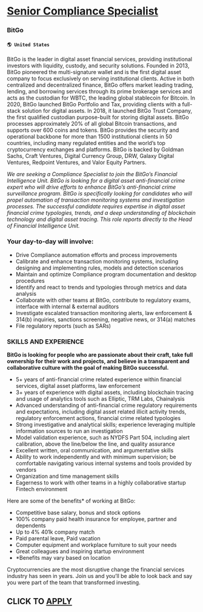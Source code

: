# [Senior Compliance Specialist](https://www.remotewlb.com/apply/senior-compliance-specialist)  
### BitGo  
#### `🌎 United States`  

BitGo is the leader in digital asset financial services, providing institutional investors with liquidity, custody, and security solutions. Founded in 2013, BitGo pioneered the multi-signature wallet and is the first digital asset company to focus exclusively on serving institutional clients. Active in both centralized and decentralized finance, BitGo offers market leading trading, lending, and borrowing services through its prime brokerage services and acts as the custodian for WBTC, the leading global stablecoin for Bitcoin. In 2020, BitGo launched BitGo Portfolio and Tax, providing clients with a full-stack solution for digital assets. In 2018, it launched BitGo Trust Company, the first qualified custodian purpose-built for storing digital assets. BitGo processes approximately 20% of all global Bitcoin transactions, and supports over 600 coins and tokens. BitGo provides the security and operational backbone for more than 1500 institutional clients in 50 countries, including many
regulated entities and the world’s top cryptocurrency exchanges and platforms. BitGo is backed by Goldman Sachs, Craft Ventures, Digital Currency Group, DRW, Galaxy Digital Ventures, Redpoint Ventures, and Valor Equity Partners.

 _We are seeking a Compliance Specialist to join the BitGo’s Financial Intelligence Unit. BitGo is looking for a digital asset anti-financial crime expert who will drive efforts to enhance BitGo’s anti-financial crime surveillance program. BitGo is specifically looking for candidates who will propel automation of transaction monitoring systems and investigation processes. The successful candidate requires expertise in digital asset financial crime typologies, trends, and a deep understanding of blockchain technology and digital asset tracing. This role reports directly to the Head of Financial Intelligence Unit._

### Your day-to-day will involve:

  * Drive Compliance automation efforts and process improvements
  * Calibrate and enhance transaction monitoring systems, including designing and implementing rules, models and detection scenarios
  * Maintain and optimize Compliance program documentation and desktop procedures
  * Identify and react to trends and typologies through metrics and data analysis
  * Collaborate with other teams at BitGo, contribute to regulatory exams, interface with internal & external auditors
  * Investigate escalated transaction monitoring alerts, law enforcement & 314(b) inquiries, sanctions screening, negative news, or 314(a) matches 
  * File regulatory reports (such as SARs)

### SKILLS AND EXPERIENCE

 **BitGo is looking for people who are passionate about their craft, take full ownership for their work and projects, and believe in a transparent and collaborative culture with the goal of making BitGo successful.**

  * 5+ years of anti-financial crime related experience within financial services, digital asset platforms, law enforcement
  * 3+ years of experience with digital assets, including blockchain tracing and usage of analytics tools such as Elliptic, TRM Labs, Chainalysis 
  * Advanced understanding of anti-financial crime regulatory requirements and expectations, including digital asset related illicit activity trends, regulatory enforcement actions, financial crime related typologies
  * Strong investigative and analytical skills; experience leveraging multiple information sources to run an investigation
  * Model validation experience, such as NYDFS Part 504, including alert calibration, above the line/below the line, and quality assurance 
  * Excellent written, oral communication, and argumentative skills
  * Ability to work independently and with minimum supervision; be comfortable navigating various internal systems and tools provided by vendors
  * Organization and time management skills
  * Eagerness to work with other teams in a highly collaborative startup Fintech environment

Here are some of the benefits* of working at BitGo:

  * Competitive base salary, bonus and stock options
  * 100% company paid health insurance for employee, partner and dependents
  * Up to 4% 401k company match
  * Paid parental leave, Paid vacation
  * Computer equipment and workplace furniture to suit your needs
  * Great colleagues and inspiring startup environment
  * *Benefits may vary based on location 

Cryptocurrencies are the most disruptive change the financial services industry has seen in years. Join us and you’ll be able to look back and say you were part of the team that transformed investing.

  
## CLICK TO [APPLY](https://www.remotewlb.com/apply/senior-compliance-specialist)

